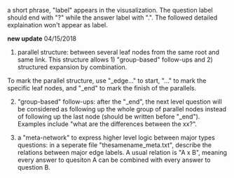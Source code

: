 a short phrase, "label" appears in the visusalization. The question label should end with "?" while the answer label with ".". The followed detailed explaination won't appear as label.

**new update** 04/15/2018
1. parallel structure: between several leaf nodes from the same root and same link. This structure allows 1) "group-based" follow-ups and 2) structured expansion by combination.

To mark the parallel structure, use "_edge..." to start, "..." to mark the specific leaf nodes, and "_end" to mark the finish of the parallels.

2. "group-based" follow-ups: after the "_end", the next level question will be considered as following up the whole group of parallel nodes instead of following up the last node (should be written before "_end"). Examples include "what are the differences between the xx?".

3. a "meta-network" to express higher level logic between major types questions: in a seperate file "thesamename_meta.txt", describe the relations between major edge labels. A usual relation is "A x B", meaning every answer to quesiton A can be combined with every answer to question B.